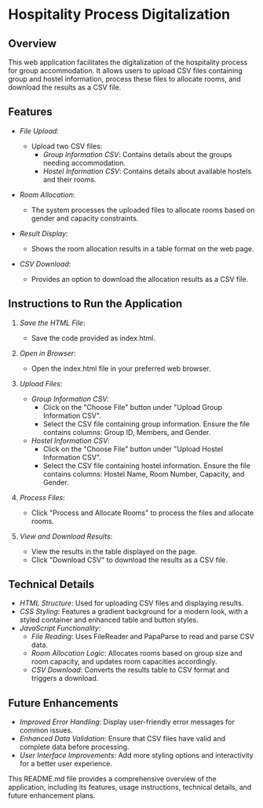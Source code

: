 # Hospitality Process Digitalization

## Overview

This web application facilitates the digitalization of the hospitality process for group accommodation. It allows users to upload CSV files containing group and hostel information, process these files to allocate rooms, and download the results as a CSV file.

## Features

- *File Upload*:
  - Upload two CSV files:
    - *Group Information CSV*: Contains details about the groups needing accommodation.
    - *Hostel Information CSV*: Contains details about available hostels and their rooms.

- *Room Allocation*:
  - The system processes the uploaded files to allocate rooms based on gender and capacity constraints.

- *Result Display*:
  - Shows the room allocation results in a table format on the web page.

- *CSV Download*:
  - Provides an option to download the allocation results as a CSV file.

## Instructions to Run the Application

1. *Save the HTML File*:
   - Save the code provided as index.html.

2. *Open in Browser*:
   - Open the index.html file in your preferred web browser.

3. *Upload Files*:
   - *Group Information CSV*:
     - Click on the "Choose File" button under "Upload Group Information CSV".
     - Select the CSV file containing group information. Ensure the file contains columns: Group ID, Members, and Gender.
   - *Hostel Information CSV*:
     - Click on the "Choose File" button under "Upload Hostel Information CSV".
     - Select the CSV file containing hostel information. Ensure the file contains columns: Hostel Name, Room Number, Capacity, and Gender.

4. *Process Files*:
   - Click "Process and Allocate Rooms" to process the files and allocate rooms.

5. *View and Download Results*:
   - View the results in the table displayed on the page.
   - Click "Download CSV" to download the results as a CSV file.

## Technical Details

- *HTML Structure*: Used for uploading CSV files and displaying results.
- *CSS Styling*: Features a gradient background for a modern look, with a styled container and enhanced table and button styles.
- *JavaScript Functionality*:
  - *File Reading*: Uses FileReader and PapaParse to read and parse CSV data.
  - *Room Allocation Logic*: Allocates rooms based on group size and room capacity, and updates room capacities accordingly.
  - *CSV Download*: Converts the results table to CSV format and triggers a download.

## Future Enhancements

- *Improved Error Handling*: Display user-friendly error messages for common issues.
- *Enhanced Data Validation*: Ensure that CSV files have valid and complete data before processing.
- *User Interface Improvements*: Add more styling options and interactivity for a better user experience.

This README.md file provides a comprehensive overview of the application, including its features, usage instructions, technical details, and future enhancement plans.
